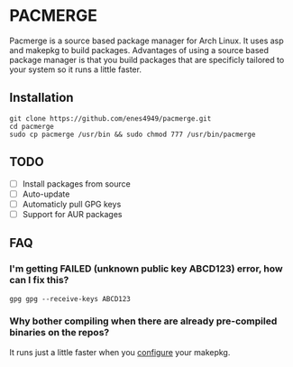 # PACMERGE
Pacmerge is a source based package manager for Arch Linux. It uses asp and makepkg to build packages. Advantages of using a source based package manager is that you build packages that are specificly tailored to your system so it runs a little faster.

## Installation
```
git clone https://github.com/enes4949/pacmerge.git
cd pacmerge
sudo cp pacmerge /usr/bin && sudo chmod 777 /usr/bin/pacmerge
```
## TODO
- [ ] Install packages from source
- [ ] Auto-update
- [ ] Automaticly pull GPG keys
- [ ] Support for AUR packages

## FAQ
### I'm getting FAILED (unknown public key ABCD123) error, how can I fix this?
`gpg gpg --receive-keys ABCD123`

### Why bother compiling when there are already pre-compiled binaries on the repos?
It runs just a little faster when you [configure](https://wiki.archlinux.org/title/Makepkg#Building_optimized_binaries) your makepkg.
